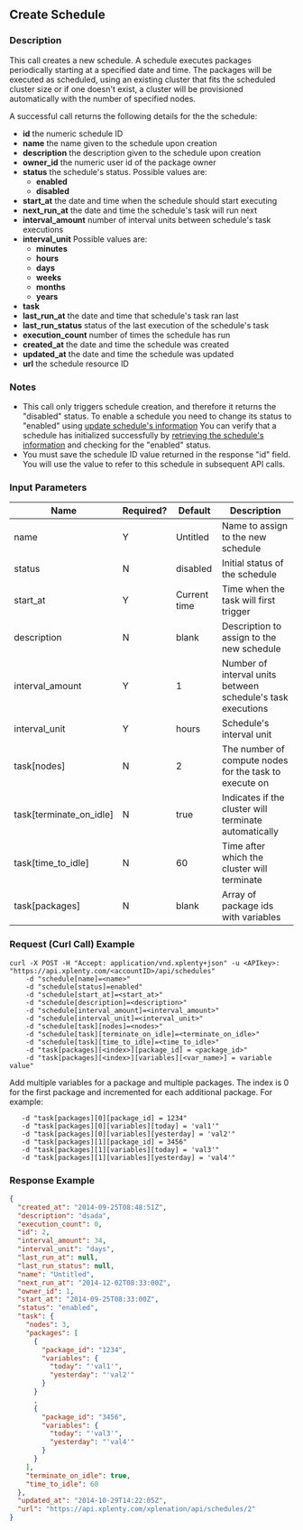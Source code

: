## Create Schedule

### Description
This call creates a new schedule. A schedule executes packages periodically starting at a specified date and time. The packages will be executed as scheduled, using an existing cluster that fits the scheduled cluster size or if one doesn't exist, a cluster will be provisioned automatically with the number of specified nodes. 

A successful call returns the following details for the the schedule:

* **id** the numeric schedule ID
* **name** the name given to the schedule upon creation
* **description** the description given to the schedule upon creation
* **owner_id** the numeric user id of the package owner
* **status** the schedule's status. Possible values are:
    * **enabled**
    * **disabled**
* **start_at** the date and time when the schedule should start executing
* **next_run_at** the date and time the schedule's task will run next
* **interval_amount** number of interval units between schedule's task executions
* **interval_unit** Possible values are:
    * **minutes**
    * **hours**
    * **days**
    * **weeks**
    * **months**
    * **years**
* **task**
* **last_run_at** the date and time that schedule's task ran last
* **last_run_status** status of the last execution of the schedule's task
* **execution_count** number of times the schedule has run
* **created_at** the date and time the schedule was created
* **updated_at** the date and time the schedule was updated
* **url** the schedule resource ID

### Notes
* This call only triggers schedule creation, and therefore it returns the "disabled" status. To enable a schedule you need to change its status to "enabled" using [update schedule's information](https://github.com/xplenty/xplenty-api-doc/blob/master/sections/update-schedule-information.md)
You can verify that a schedule has initialized successfully by [retrieving the schedule's information](https://github.com/xplenty/xplenty-api-doc/blob/master/sections/get-schedule-information.md) and checking for the "enabled" status.
* You must save the schedule ID value returned in the response "id" field. You will use the value to refer to this schedule in subsequent API calls.

### Input Parameters
| Name                    | Required? | Default      | Description                                                          |
| ----                    | --------- | -------      | -----------                                                          |
| name                    | Y         | Untitled     | Name to assign to the new schedule                                   |
| status                  | N         | disabled     | Initial status of the schedule                                       |
| start_at                | Y         | Current time | Time when the task will first trigger                                |
| description             | N         | blank        | Description to assign to the new schedule                            |
| interval_amount         | Y         | 1            | Number of interval units between schedule's task executions          |
| interval_unit           | Y         | hours        | Schedule's interval unit                                             |
| task[nodes]             | N         | 2            | The number of compute nodes for the task to execute on             |
| task[terminate_on_idle] | N         | true         | Indicates if the cluster will terminate automatically                 |
| task[time_to_idle]      | N         | 60           | Time after which the cluster will terminate                          |
| task[packages]  | N         | blank        | Array of package ids with variables                                        |

### Request (Curl Call) Example
```shell
curl -X POST -H "Accept: application/vnd.xplenty+json" -u <APIkey>: "https://api.xplenty.com/<accountID>/api/schedules"
    -d "schedule[name]=<name>"
    -d "schedule[status]=enabled"
    -d "schedule[start_at]=<start_at>"
    -d "schedule[description]=<description>"
    -d "schedule[interval_amount]=<interval_amount>"
    -d "schedule[interval_unit]=<interval_unit>"
    -d "schedule[task][nodes]=<nodes>"
    -d "schedule[task][terminate_on_idle]=<terminate_on_idle>"
    -d "schedule[task][time_to_idle]=<time_to_idle>"
    -d "task[packages][<index>][package_id] = <package_id>"
    -d "task[packages][<index>][variables][<var_name>] = variable value"
```
Add multiple variables for a package and multiple packages. The index is 0 for the first package and incremented for each additional package. For example:
```shell
   -d "task[packages][0][package_id] = 1234"
   -d "task[packages][0][variables][today] = 'val1'"
   -d "task[packages][0][variables][yesterday] = 'val2'"
   -d "task[packages][1][package_id] = 3456"
   -d "task[packages][1][variables][today] = 'val3'"
   -d "task[packages][1][variables][yesterday] = 'val4'"
```

### Response Example
```json
{
  "created_at": "2014-09-25T08:48:51Z",
  "description": "dsada",
  "execution_count": 0,
  "id": 2,
  "interval_amount": 34,
  "interval_unit": "days",
  "last_run_at": null,
  "last_run_status": null,
  "name": "Untitled",
  "next_run_at": "2014-12-02T08:33:00Z",
  "owner_id": 1,
  "start_at": "2014-09-25T08:33:00Z",
  "status": "enabled",
  "task": {
    "nodes": 3,
    "packages": [
      {
        "package_id": "1234",
        "variables": {
          "today": "'val1'",
          "yesterday": "'val2'"
        }
      }
      ,      
      {
        "package_id": "3456",
        "variables": {
          "today": "'val3'",
          "yesterday": "'val4'"
        }
      }
    ],
    "terminate_on_idle": true,
    "time_to_idle": 60
  },
  "updated_at": "2014-10-29T14:22:05Z",
  "url": "https://api.xplenty.com/xplenation/api/schedules/2"
}
```
